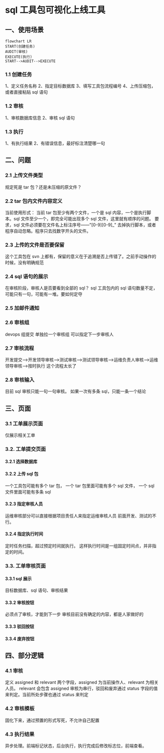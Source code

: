 # sql 工具包可视化上线工具

## 一、使用场景

```mermaid
flowchart LR
START(创建任务)
AUDIT(审核)
EXECUTE(执行)
START-->AUDIT-->EXECUTE
```

### 1.1 创建任务

1、定义任务名称
2、指定目标数据库
3、填写工具包流程编号
4、上传压缩包，或者直接粘贴 sql 语句

### 1.2 审核

1、审核数据库信息
2、审核 sql 语句

### 1.3 执行

1、有执行结果
2、有错误信息，最好标注清楚哪一句

## 二、问题

### 2.1 上传文件类型

规定死是 tar 包？还是未压缩的原文件？

### 2.2 tar 包内文件内容定义

当前使用形式：
当前 tar 包至少有两个文件，一个是 sql 内容，一个是执行脚本。sql 文件至少一个，即完全可能出现多个 sql 文件，这里就有顺序的问题。
要求，sql 文件必须要在文件名上标注序号——"[0-9][0-9]\_"
去掉执行脚本，或者程序自动忽略。程序只去找数字开头的文件。

### 2.3 上传的文件是否要保留

这个工具包在 svn 上都有，保留的意义在于追溯是否上传错了。之前手动操作的时候，没有明确规范

### 2.4 sql 语句的展示

在审核阶段，审核人是否要看到全部的 sql？
sql 工具包内的 sql 语句数量不定，可能只有一句，可能有一堆。要如何定夺

### 2.5 加邮件通知

### 2.6 审核组

devops 组提交
单独拉一个审核组
可以指定下一步审核人

### 2.7 审核流程

开发提交-->开发领导审核-->测试审核-->测试领导审核-->运维负责人审核-->运维领导审核-->按时执行
这个流程太长了

### 2.8 审核输入

目前 sql 审核只能一句一句审核。
如果一次有多条 sql，只能一条一个结论

## 三、页面

### 3.1 工单展示页面

仅展示相关工单

### 3.2. 工单提交页面

#### 3.2.1 选择数据库

#### 3.2.2 上传 sql 包

一个工具包可能有多个 tar 包，
一个 tar 包里面可能有多个 sql 文件，
一个 sql 文件里面可能有多条 sql

#### 3.2.3 指定审核人员

运维审核部分可以直接根据项目责任人来指定运维审核人员
前面开发、测试的不行。

#### 3.2.4 指定执行时间

定时任务扫描，超过预定时间就执行。
这样执行时间是一组固定时间点，并非指定的时间。

### 3.3. 工单审核页面

#### 3.3.1 sql 展示

目标数据库、sql 语句、审核结果

#### 3.3.2 审核按钮

必须点了审核，才能到下一步
审核目前没有确定的内容，都是人家做好的

#### 3.3.3 驳回按钮

#### 3.3.4 废弃按钮

## 四、部分逻辑

### 4.1 审核

定义 assigned 和 relevant 两个字段，assigned 为当前操作人、relevant 为相关人员。
relevant 会包含 assigned
审核为串行，驳回和废弃通过 status 字段的值来判定。当前所处步骤也通过 status 来判定

### 4.2 审核模板

固化下来，通过预置的形式写死，不允许自己配置

### 4.3 执行结果

异步处理。前端标记状态，后台执行，执行完成后修改标志位，前端查看。
